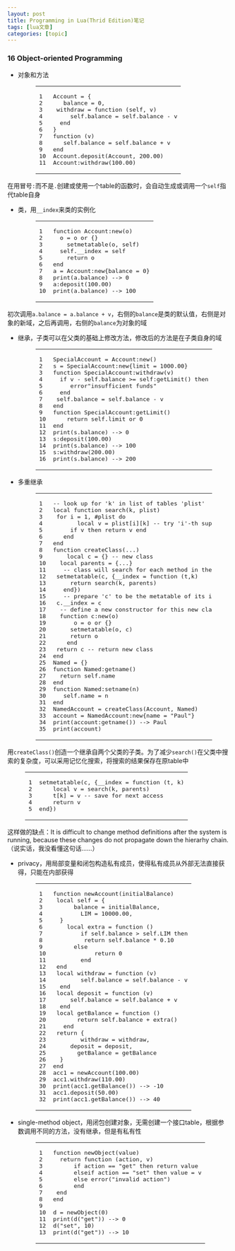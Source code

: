 ```yaml
---
layout: post
title: Programming in Lua(Thrid Edition)笔记 
tags: [lua文章]
categories: [topic]
---
```

<h3 id="16-Object-oriented-Programming"><a href="#16-Object-oriented-Programming" class="headerlink" title="16 Object-oriented Programming"></a>16 Object-oriented Programming</h3>
<ul>
<li>对象和方法<figure class="highlight lua"><table><tbody><tr><td class="gutter"><pre><span class="line">1</span><br/><span class="line">2</span><br/><span class="line">3</span><br/><span class="line">4</span><br/><span class="line">5</span><br/><span class="line">6</span><br/><span class="line">7</span><br/><span class="line">8</span><br/><span class="line">9</span><br/><span class="line">10</span><br/><span class="line">11</span><br/></pre></td><td class="code"><pre><span class="line">Account = {</span><br/><span class="line">	balance = <span class="number">0</span>,</span><br/><span class="line">	withdraw = <span class="function"><span class="keyword">function</span> <span class="params">(self, v)</span></span></span><br/><span class="line">		self.balance = self.balance - v</span><br/><span class="line">	<span class="keyword">end</span></span><br/><span class="line">}</span><br/><span class="line"><span class="function"><span class="keyword">function</span> <span class="params">(v)</span></span></span><br/><span class="line">	self.balance = self.balance + v</span><br/><span class="line"><span class="keyword">end</span></span><br/><span class="line">Account.deposit(Account, <span class="number">200.00</span>)</span><br/><span class="line">Account:withdraw(<span class="number">100.00</span>)</span><br/></pre></td></tr></tbody></table></figure>
</li>
</ul>
<p>在用冒号<code>:</code>而不是<code>.</code>创建或使用一个table的函数时，会自动生成或调用一个<code>self</code>指代table自身</p>
<ul>
<li>类，用<code>__index</code>来类的实例化<figure class="highlight lua"><table><tbody><tr><td class="gutter"><pre><span class="line">1</span><br/><span class="line">2</span><br/><span class="line">3</span><br/><span class="line">4</span><br/><span class="line">5</span><br/><span class="line">6</span><br/><span class="line">7</span><br/><span class="line">8</span><br/><span class="line">9</span><br/><span class="line">10</span><br/></pre></td><td class="code"><pre><span class="line"><span class="function"><span class="keyword">function</span> <span class="title">Account:new</span><span class="params">(o)</span></span></span><br/><span class="line">	o = o <span class="keyword">or</span> {} </span><br/><span class="line">	<span class="built_in">setmetatable</span>(o, self)</span><br/><span class="line">	self.<span class="built_in">__index</span> = self</span><br/><span class="line">	<span class="keyword">return</span> o</span><br/><span class="line"><span class="keyword">end</span></span><br/><span class="line">a = Account:new{balance = <span class="number">0</span>}</span><br/><span class="line"><span class="built_in">print</span>(a.balance) <span class="comment">--&gt; 0</span></span><br/><span class="line">a:deposit(<span class="number">100.00</span>)</span><br/><span class="line"><span class="built_in">print</span>(a.balance) <span class="comment">--&gt; 100</span></span><br/></pre></td></tr></tbody></table></figure>
</li>
</ul>
<p>初次调用<code>a.balance = a.balance + v</code>，右侧的<code>balance</code>是类的默认值，右侧是对象的新域，之后再调用，右侧的<code>balance</code>为对象的域</p>
<ul>
<li><p>继承，子类可以在父类的基础上修改方法，修改后的方法是在子类自身的域</p>
<figure class="highlight lua"><table><tbody><tr><td class="gutter"><pre><span class="line">1</span><br/><span class="line">2</span><br/><span class="line">3</span><br/><span class="line">4</span><br/><span class="line">5</span><br/><span class="line">6</span><br/><span class="line">7</span><br/><span class="line">8</span><br/><span class="line">9</span><br/><span class="line">10</span><br/><span class="line">11</span><br/><span class="line">12</span><br/><span class="line">13</span><br/><span class="line">14</span><br/><span class="line">15</span><br/><span class="line">16</span><br/></pre></td><td class="code"><pre><span class="line">SpecialAccount = Account:new()</span><br/><span class="line">s = SpecialAccount:new{limit = <span class="number">1000.00</span>}</span><br/><span class="line"><span class="function"><span class="keyword">function</span> <span class="title">SpecialAccount:withdraw</span><span class="params">(v)</span></span></span><br/><span class="line">	<span class="keyword">if</span> v - self.balance &gt;= self:getLimit() <span class="keyword">then</span></span><br/><span class="line">		<span class="built_in">error</span><span class="string">&#34;insufficient funds&#34;</span></span><br/><span class="line">	<span class="keyword">end</span></span><br/><span class="line">	self.balance = self.balance - v</span><br/><span class="line"><span class="keyword">end</span></span><br/><span class="line"><span class="function"><span class="keyword">function</span> <span class="title">SpecialAccount:getLimit</span><span class="params">()</span></span></span><br/><span class="line">	<span class="keyword">return</span> self.limit <span class="keyword">or</span> <span class="number">0</span></span><br/><span class="line"><span class="keyword">end</span></span><br/><span class="line"><span class="built_in">print</span>(s.balance) <span class="comment">--&gt; 0</span></span><br/><span class="line">s:deposit(<span class="number">100.00</span>)</span><br/><span class="line"><span class="built_in">print</span>(s.balance) <span class="comment">--&gt; 100</span></span><br/><span class="line">s:withdraw(<span class="number">200.00</span>)</span><br/><span class="line"><span class="built_in">print</span>(s.balance) <span class="comment">--&gt; 200</span></span><br/></pre></td></tr></tbody></table></figure>
</li>
<li><p>多重继承</p>
<figure class="highlight lua"><table><tbody><tr><td class="gutter"><pre><span class="line">1</span><br/><span class="line">2</span><br/><span class="line">3</span><br/><span class="line">4</span><br/><span class="line">5</span><br/><span class="line">6</span><br/><span class="line">7</span><br/><span class="line">8</span><br/><span class="line">9</span><br/><span class="line">10</span><br/><span class="line">11</span><br/><span class="line">12</span><br/><span class="line">13</span><br/><span class="line">14</span><br/><span class="line">15</span><br/><span class="line">16</span><br/><span class="line">17</span><br/><span class="line">18</span><br/><span class="line">19</span><br/><span class="line">20</span><br/><span class="line">21</span><br/><span class="line">22</span><br/><span class="line">23</span><br/><span class="line">24</span><br/><span class="line">25</span><br/><span class="line">26</span><br/><span class="line">27</span><br/><span class="line">28</span><br/><span class="line">29</span><br/><span class="line">30</span><br/><span class="line">31</span><br/><span class="line">32</span><br/><span class="line">33</span><br/><span class="line">34</span><br/><span class="line">35</span><br/></pre></td><td class="code"><pre><span class="line"><span class="comment">-- look up for &#39;k&#39; in list of tables &#39;plist&#39;</span></span><br/><span class="line"><span class="keyword">local</span> <span class="function"><span class="keyword">function</span> <span class="title">search</span><span class="params">(k, plist)</span></span></span><br/><span class="line">	<span class="keyword">for</span> i = <span class="number">1</span>, #plist <span class="keyword">do</span></span><br/><span class="line">		<span class="keyword">local</span> v = plist[i][k] <span class="comment">-- try &#39;i&#39;-th superclass</span></span><br/><span class="line">		<span class="keyword">if</span> v <span class="keyword">then</span> <span class="keyword">return</span> v <span class="keyword">end</span></span><br/><span class="line">	<span class="keyword">end</span></span><br/><span class="line"><span class="keyword">end</span></span><br/><span class="line"><span class="function"><span class="keyword">function</span> <span class="title">createClass</span><span class="params">(...)</span></span></span><br/><span class="line">	<span class="keyword">local</span> c = {} <span class="comment">-- new class</span></span><br/><span class="line">	<span class="keyword">local</span> parents = {...}</span><br/><span class="line">	<span class="comment">-- class will search for each method in the list of its parents</span></span><br/><span class="line">	<span class="built_in">setmetatable</span>(c, {<span class="built_in">__index</span> = <span class="function"><span class="keyword">function</span> <span class="params">(t,k)</span></span></span><br/><span class="line">		<span class="keyword">return</span> search(k, parents)</span><br/><span class="line">	<span class="keyword">end</span>})</span><br/><span class="line">	<span class="comment">-- prepare &#39;c&#39; to be the metatable of its instances</span></span><br/><span class="line">	c.<span class="built_in">__index</span> = c</span><br/><span class="line">	<span class="comment">-- define a new constructor for this new class</span></span><br/><span class="line">	<span class="function"><span class="keyword">function</span> <span class="title">c:new</span><span class="params">(o)</span></span></span><br/><span class="line">		o = o <span class="keyword">or</span> {}</span><br/><span class="line">		<span class="built_in">setmetatable</span>(o, c)</span><br/><span class="line">		<span class="keyword">return</span> o</span><br/><span class="line">	<span class="keyword">end</span></span><br/><span class="line">	<span class="keyword">return</span> c <span class="comment">-- return new class</span></span><br/><span class="line"><span class="keyword">end</span></span><br/><span class="line">Named = {}</span><br/><span class="line"><span class="function"><span class="keyword">function</span> <span class="title">Named:getname</span><span class="params">()</span></span></span><br/><span class="line">	<span class="keyword">return</span> self.name</span><br/><span class="line"><span class="keyword">end</span></span><br/><span class="line"><span class="function"><span class="keyword">function</span> <span class="title">Named:setname</span><span class="params">(n)</span></span></span><br/><span class="line">	self.name = n</span><br/><span class="line"><span class="keyword">end</span></span><br/><span class="line">NamedAccount = createClass(Account, Named)</span><br/><span class="line">account = NamedAccount:new{name = <span class="string">&#34;Paul&#34;</span>}</span><br/><span class="line"><span class="built_in">print</span>(account:getname()) <span class="comment">--&gt; Paul</span></span><br/><span class="line"><span class="built_in">print</span>(account)</span><br/></pre></td></tr></tbody></table></figure>
</li>
</ul>
<p>用<code>createClass()</code>创造一个继承自两个父类的子类。为了减少<code>search()</code>在父类中搜索的复杂度，可以采用记忆化搜索，将搜索的结果保存在原table中<br/></p><figure class="highlight lua"><table><tbody><tr><td class="gutter"><pre><span class="line">1</span><br/><span class="line">2</span><br/><span class="line">3</span><br/><span class="line">4</span><br/><span class="line">5</span><br/></pre></td><td class="code"><pre><span class="line"><span class="built_in">setmetatable</span>(c, {<span class="built_in">__index</span> = <span class="function"><span class="keyword">function</span> <span class="params">(t, k)</span></span></span><br/><span class="line">	<span class="keyword">local</span> v = search(k, parents)</span><br/><span class="line">	t[k] = v <span class="comment">-- save for next access</span></span><br/><span class="line">	<span class="keyword">return</span> v</span><br/><span class="line"><span class="keyword">end</span>})</span><br/></pre></td></tr></tbody></table></figure><p></p>
<p>这样做的缺点：It is difficult to change method definitions after the system is running, because these changes do not propagate down the hierarhy chain.（说实话，我没看懂这句话……）</p>
<ul>
<li><p>privacy，用局部变量和闭包构造私有成员，使得私有成员从外部无法直接获得，只能在内部获得</p>
<figure class="highlight lua"><table><tbody><tr><td class="gutter"><pre><span class="line">1</span><br/><span class="line">2</span><br/><span class="line">3</span><br/><span class="line">4</span><br/><span class="line">5</span><br/><span class="line">6</span><br/><span class="line">7</span><br/><span class="line">8</span><br/><span class="line">9</span><br/><span class="line">10</span><br/><span class="line">11</span><br/><span class="line">12</span><br/><span class="line">13</span><br/><span class="line">14</span><br/><span class="line">15</span><br/><span class="line">16</span><br/><span class="line">17</span><br/><span class="line">18</span><br/><span class="line">19</span><br/><span class="line">20</span><br/><span class="line">21</span><br/><span class="line">22</span><br/><span class="line">23</span><br/><span class="line">24</span><br/><span class="line">25</span><br/><span class="line">26</span><br/><span class="line">27</span><br/><span class="line">28</span><br/><span class="line">29</span><br/><span class="line">30</span><br/><span class="line">31</span><br/><span class="line">32</span><br/></pre></td><td class="code"><pre><span class="line"><span class="function"><span class="keyword">function</span> <span class="title">newAccount</span><span class="params">(initialBalance)</span></span></span><br/><span class="line">	<span class="keyword">local</span> self = {</span><br/><span class="line">		balance = initialBalance,</span><br/><span class="line">		LIM = <span class="number">10000.00</span>,</span><br/><span class="line">	}</span><br/><span class="line">	<span class="keyword">local</span> extra = <span class="function"><span class="keyword">function</span> <span class="params">()</span></span></span><br/><span class="line">		<span class="keyword">if</span> self.balance &gt; self.LIM <span class="keyword">then</span></span><br/><span class="line">			<span class="keyword">return</span> self.balance * <span class="number">0.10</span></span><br/><span class="line">		<span class="keyword">else</span></span><br/><span class="line">			<span class="keyword">return</span> <span class="number">0</span></span><br/><span class="line">		<span class="keyword">end</span></span><br/><span class="line">	<span class="keyword">end</span></span><br/><span class="line">	<span class="keyword">local</span> withdraw = <span class="function"><span class="keyword">function</span> <span class="params">(v)</span></span></span><br/><span class="line">		self.balance = self.balance - v</span><br/><span class="line">	<span class="keyword">end</span></span><br/><span class="line">	<span class="keyword">local</span> deposit = <span class="function"><span class="keyword">function</span> <span class="params">(v)</span></span></span><br/><span class="line">		self.balance = self.balance + v</span><br/><span class="line">	<span class="keyword">end</span></span><br/><span class="line">	<span class="keyword">local</span> getBalance = <span class="function"><span class="keyword">function</span> <span class="params">()</span></span></span><br/><span class="line">		<span class="keyword">return</span> self.balance + extra()</span><br/><span class="line">	<span class="keyword">end</span></span><br/><span class="line">	<span class="keyword">return</span> {</span><br/><span class="line">		withdraw = withdraw,</span><br/><span class="line">		deposit = deposit,</span><br/><span class="line">		getBalance = getBalance</span><br/><span class="line">	}</span><br/><span class="line"><span class="keyword">end</span></span><br/><span class="line">acc1 = newAccount(<span class="number">100.00</span>)</span><br/><span class="line">acc1.withdraw(<span class="number">110.00</span>)</span><br/><span class="line"><span class="built_in">print</span>(acc1.getBalance()) <span class="comment">--&gt; -10</span></span><br/><span class="line">acc1.deposit(<span class="number">50.00</span>)</span><br/><span class="line"><span class="built_in">print</span>(acc1.getBalance()) <span class="comment">--&gt; 40</span></span><br/></pre></td></tr></tbody></table></figure>
</li>
<li><p>single-method object，用闭包创建对象，无需创建一个接口table，根据参数调用不同的方法，没有继承，但是有私有性</p>
<figure class="highlight lua"><table><tbody><tr><td class="gutter"><pre><span class="line">1</span><br/><span class="line">2</span><br/><span class="line">3</span><br/><span class="line">4</span><br/><span class="line">5</span><br/><span class="line">6</span><br/><span class="line">7</span><br/><span class="line">8</span><br/><span class="line">9</span><br/><span class="line">10</span><br/><span class="line">11</span><br/><span class="line">12</span><br/><span class="line">13</span><br/></pre></td><td class="code"><pre><span class="line"><span class="function"><span class="keyword">function</span> <span class="title">newObject</span><span class="params">(value)</span></span></span><br/><span class="line">	<span class="keyword">return</span> <span class="function"><span class="keyword">function</span> <span class="params">(action, v)</span></span></span><br/><span class="line">		<span class="keyword">if</span> action == <span class="string">&#34;get&#34;</span> <span class="keyword">then</span> <span class="keyword">return</span> value</span><br/><span class="line">		<span class="keyword">elseif</span> action == <span class="string">&#34;set&#34;</span> <span class="keyword">then</span> value = v</span><br/><span class="line">		<span class="keyword">else</span> <span class="built_in">error</span>(<span class="string">&#34;invalid action&#34;</span>)</span><br/><span class="line">		<span class="keyword">end</span></span><br/><span class="line">	<span class="keyword">end</span></span><br/><span class="line"><span class="keyword">end</span></span><br/><span class="line"></span><br/><span class="line">d = newObject(<span class="number">0</span>)</span><br/><span class="line"><span class="built_in">print</span>(d(<span class="string">&#34;get&#34;</span>)) <span class="comment">--&gt; 0</span></span><br/><span class="line">d(<span class="string">&#34;set&#34;</span>, <span class="number">10</span>)</span><br/><span class="line"><span class="built_in">print</span>(d(<span class="string">&#34;get&#34;</span>)) <span class="comment">--&gt; 10</span></span><br/></pre></td></tr></tbody></table></figure>
</li>
</ul>